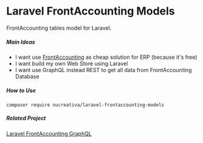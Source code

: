 # Laravel FrontAccounting Models
FrontAccounting tables model for Laravel.

##### Main Ideas
* I want use [FrontAccounting](http://frontaccounting.com/) as cheap solution for ERP (because it's free)
* I want build my own Web Store using Laravel
* I want use GraphQL instead REST to get all data from FrontAccounting Database

##### How to Use
```
composer require nucreativa/laravel-frontaccounting-models
```

##### Related Project
[Laravel FrontAccounting GraphQL](https://github.com/nucreativa/laravel-frontaccounting-graphql)
